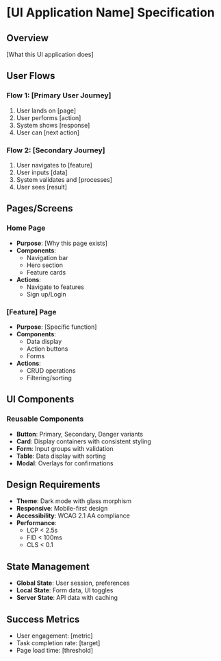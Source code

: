# [UI Application Name] Specification

## Overview
[What this UI application does]

## User Flows

### Flow 1: [Primary User Journey]
1. User lands on [page]
2. User performs [action]
3. System shows [response]
4. User can [next action]

### Flow 2: [Secondary Journey]
1. User navigates to [feature]
2. User inputs [data]
3. System validates and [processes]
4. User sees [result]

## Pages/Screens

### Home Page
- **Purpose**: [Why this page exists]
- **Components**: 
  - Navigation bar
  - Hero section
  - Feature cards
- **Actions**: 
  - Navigate to features
  - Sign up/Login

### [Feature] Page
- **Purpose**: [Specific function]
- **Components**: 
  - Data display
  - Action buttons
  - Forms
- **Actions**: 
  - CRUD operations
  - Filtering/sorting

## UI Components

### Reusable Components
- **Button**: Primary, Secondary, Danger variants
- **Card**: Display containers with consistent styling
- **Form**: Input groups with validation
- **Table**: Data display with sorting
- **Modal**: Overlays for confirmations

## Design Requirements
- **Theme**: Dark mode with glass morphism
- **Responsive**: Mobile-first design
- **Accessibility**: WCAG 2.1 AA compliance
- **Performance**: 
  - LCP < 2.5s
  - FID < 100ms
  - CLS < 0.1

## State Management
- **Global State**: User session, preferences
- **Local State**: Form data, UI toggles
- **Server State**: API data with caching

## Success Metrics
- User engagement: [metric]
- Task completion rate: [target]
- Page load time: [threshold]